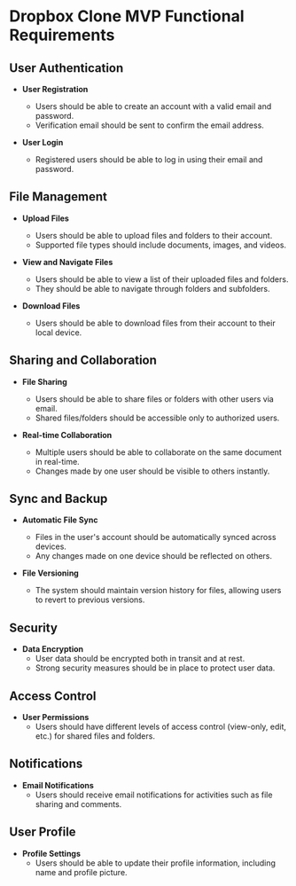 # Dropbox Clone MVP Functional Requirements

## User Authentication

- **User Registration**

  - Users should be able to create an account with a valid email and password.
  - Verification email should be sent to confirm the email address.

- **User Login**
  - Registered users should be able to log in using their email and password.

## File Management

- **Upload Files**

  - Users should be able to upload files and folders to their account.
  - Supported file types should include documents, images, and videos.

- **View and Navigate Files**

  - Users should be able to view a list of their uploaded files and folders.
  - They should be able to navigate through folders and subfolders.

- **Download Files**
  - Users should be able to download files from their account to their local device.

## Sharing and Collaboration

- **File Sharing**

  - Users should be able to share files or folders with other users via email.
  - Shared files/folders should be accessible only to authorized users.

- **Real-time Collaboration**
  - Multiple users should be able to collaborate on the same document in real-time.
  - Changes made by one user should be visible to others instantly.

## Sync and Backup

- **Automatic File Sync**

  - Files in the user's account should be automatically synced across devices.
  - Any changes made on one device should be reflected on others.

- **File Versioning**
  - The system should maintain version history for files, allowing users to revert to previous versions.

## Security

- **Data Encryption**
  - User data should be encrypted both in transit and at rest.
  - Strong security measures should be in place to protect user data.

## Access Control

- **User Permissions**
  - Users should have different levels of access control (view-only, edit, etc.) for shared files and folders.

## Notifications

- **Email Notifications**
  - Users should receive email notifications for activities such as file sharing and comments.

## User Profile

- **Profile Settings**
  - Users should be able to update their profile information, including name and profile picture.
